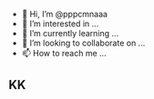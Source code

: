 - 👋 Hi, I’m @pppcmnaaa
- 👀 I’m interested in ...
- 🌱 I’m currently learning ...
- 💞️ I’m looking to collaborate on ...
- 📫 How to reach me ...

## KK

<!---
pppcmnaaa/pppcmnaaa is a ✨ special ✨ repository because its `README.md` (this file) appears on your GitHub profile.
You can click the Preview link to take a look at your changes.
--->
